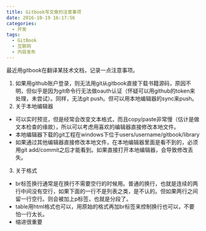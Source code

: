 ```yaml
---
title: Gitbook写文章的注意事项
date: 2016-10-19 16:17:56
categories:
  - 开发
tags:
  - GitBook
  - 互联网
  - 内容发布
---
```

最近用gitbook在翻译某技术文档，记录一点注意事项。

1. 如果用github账户登录，则无法用git从gitbook直接下载书籍源码，原因不明，但似乎是因为git命令行无法做oauth认证（怀疑可以用github的token来处理，未尝试）。同样，无法git push。但可以用本地编辑器的sync来push。
2. 关于本地编辑器
  * 可以实时预览，但是经常会改变文本格式，而且copy/paste非常慢（估计是做文本检查的缘故），所以可以考虑用喜欢的编辑器直接修改本地文件。
  * 本地编辑器下载的git工程在windows下位于users/username/gitbook/library
  * 如果通过其他编辑器直接修改本地文件，在本地编辑器里面是看不到的，必须用git add/commit之后才能看到。如果直接打开本地编辑器，会导致修改丢失。
3. 关于格式
  * br标签换行通常是在换行不需要空行的时候用。普通的换行，也就是连续的两行中间没有空行，如果下面的一行不是列表之类，是不认的。但如果两行之间留一行空行。则会被加上p标签，也就是分段了。
  * table用html格式也可以，用原始的格式再加br标签来控制换行也可以，不要怕一行太长。
  * 缩进很重要
